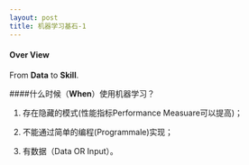 ```yaml
---
layout: post
title: 机器学习基石-1
---
```


#### Over View

From **Data** to **Skill**.

####什么时候（**When**）使用机器学习？

1. 存在隐藏的模式(性能指标Performance Measuare可以提高)；

2. 不能通过简单的编程(Programmale)实现；

3. 有数据（Data OR Input）。



